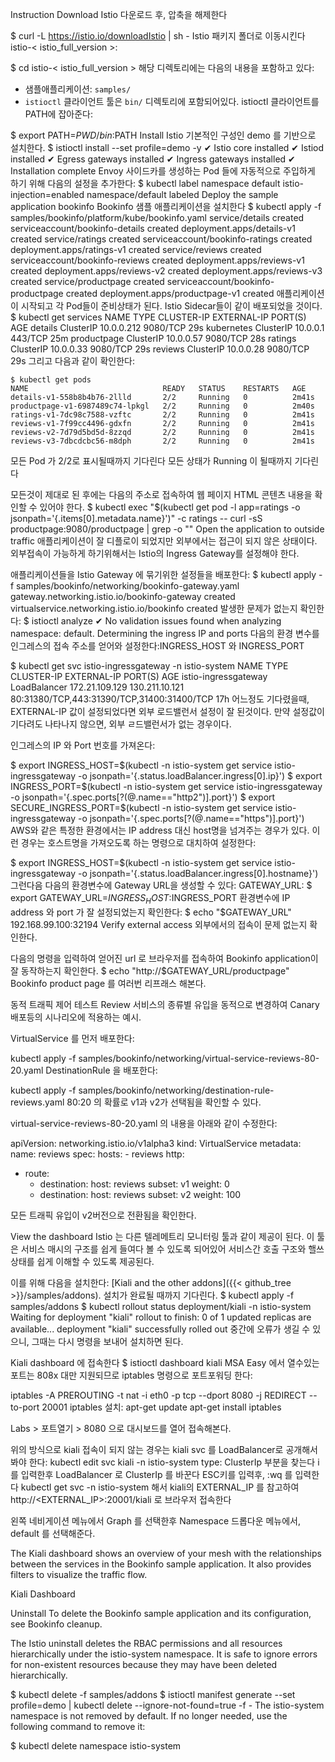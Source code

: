Instruction
Download Istio
다운로드 후, 압축을 해제한다

$ curl -L https://istio.io/downloadIstio | sh -
Istio 패키지 폴더로 이동시킨다
istio-< istio_full_version >:

$ cd istio-< istio_full_version >
해당 디렉토리에는 다음의 내용을 포함하고 있다:

- 샘플애플리케이션: `samples/`
- `istioctl` 클라이언트 툴은
  `bin/` 디렉토리에 포함되어있다.
istioctl 클라이언트를 PATH에 잡아준다:

$ export PATH=$PWD/bin:$PATH
Install Istio
기본적인 구성인 demo 를 기반으로 설치한다.
   $ istioctl install --set profile=demo -y
    ✔ Istio core installed
    ✔ Istiod installed
    ✔ Egress gateways installed
    ✔ Ingress gateways installed
    ✔ Installation complete
Envoy 사이드카를 생성하는 Pod 들에 자동적으로 주입하게 하기 위해 다음의 설정을 추가한다:
   $ kubectl label namespace default istio-injection=enabled
    namespace/default labeled
Deploy the sample application bookinfo
Bookinfo 샘플 애플리케이션을 설치한다
    $ kubectl apply -f samples/bookinfo/platform/kube/bookinfo.yaml
    service/details created
    serviceaccount/bookinfo-details created
    deployment.apps/details-v1 created
    service/ratings created
    serviceaccount/bookinfo-ratings created
    deployment.apps/ratings-v1 created
    service/reviews created
    serviceaccount/bookinfo-reviews created
    deployment.apps/reviews-v1 created
    deployment.apps/reviews-v2 created
    deployment.apps/reviews-v3 created
    service/productpage created
    serviceaccount/bookinfo-productpage created
    deployment.apps/productpage-v1 created
애플리케이션이 시작되고 각 Pod들이 준비상태가 된다. Istio Sidecar들이 같이 배포되었을 것이다.
    $ kubectl get services
    NAME          TYPE        CLUSTER-IP      EXTERNAL-IP   PORT(S)    AGE
    details       ClusterIP   10.0.0.212      <none>        9080/TCP   29s
    kubernetes    ClusterIP   10.0.0.1        <none>        443/TCP    25m
    productpage   ClusterIP   10.0.0.57       <none>        9080/TCP   28s
    ratings       ClusterIP   10.0.0.33       <none>        9080/TCP   29s
    reviews       ClusterIP   10.0.0.28       <none>        9080/TCP   29s
그리고 다음과 같이 확인한다:

    $ kubectl get pods
    NAME                              READY   STATUS    RESTARTS   AGE
    details-v1-558b8b4b76-2llld       2/2     Running   0          2m41s
    productpage-v1-6987489c74-lpkgl   2/2     Running   0          2m40s
    ratings-v1-7dc98c7588-vzftc       2/2     Running   0          2m41s
    reviews-v1-7f99cc4496-gdxfn       2/2     Running   0          2m41s
    reviews-v2-7d79d5bd5d-8zzqd       2/2     Running   0          2m41s
    reviews-v3-7dbcdcbc56-m8dph       2/2     Running   0          2m41s
모든 Pod 가 2/2로 표시될때까지 기다린다
모든 상태가 Running 이 될때까지 기다린다

모든것이 제대로 된 후에는 다음의 주소로 접속하여 웹 페이지 HTML 콘텐츠 내용을 확인할 수 있어야 한다.
    $ kubectl exec "$(kubectl get pod -l app=ratings -o jsonpath='{.items[0].metadata.name}')" -c ratings -- curl -sS productpage:9080/productpage | grep -o "<title>.*</title>"
    <title>Simple Bookstore App</title>
Open the application to outside traffic
애플리케이션이 잘 디플로이 되었지만 외부에서는 접근이 되지 않은 상태이다. 외부접속이 가능하게 하기위해서는 Istio의 Ingress Gateway를 설정해야 한다.

애플리케이션들을 Istio Gateway 에 묶기위한 설정들을 배포한다:
    $ kubectl apply -f samples/bookinfo/networking/bookinfo-gateway.yaml
    gateway.networking.istio.io/bookinfo-gateway created
    virtualservice.networking.istio.io/bookinfo created
발생한 문제가 없는지 확인한다:
    $ istioctl analyze
    ✔ No validation issues found when analyzing namespace: default.
Determining the ingress IP and ports
다음의 환경 변수를 인그레스의 접속 주소를 얻어와 설정한다:INGRESS_HOST 와 INGRESS_PORT

$ kubectl get svc istio-ingressgateway -n istio-system
NAME                   TYPE           CLUSTER-IP       EXTERNAL-IP     PORT(S)                                      AGE
istio-ingressgateway   LoadBalancer   172.21.109.129   130.211.10.121  80:31380/TCP,443:31390/TCP,31400:31400/TCP   17h
어느정도 기다렸을때, EXTERNAL-IP 값이 설정되었다면 외부 로드밸런서 설정이 잘 된것이다. 만약 설정값이 기다려도 나타나지 않으면, 외부 ㄹ드밸런서가 없는 경우이다.

인그레스의 IP 와 Port 번호를 가져온다:

$ export INGRESS_HOST=$(kubectl -n istio-system get service istio-ingressgateway -o jsonpath='{.status.loadBalancer.ingress[0].ip}')
$ export INGRESS_PORT=$(kubectl -n istio-system get service istio-ingressgateway -o jsonpath='{.spec.ports[?(@.name=="http2")].port}')
$ export SECURE_INGRESS_PORT=$(kubectl -n istio-system get service istio-ingressgateway -o jsonpath='{.spec.ports[?(@.name=="https")].port}')
AWS와 같은 특정한 환경에서는 IP address 대신 host명을 넘겨주는 경우가 있다.
이런 경우는 호스트명을 가져오도록 하는 명령으로 대치하여 설정한다:

$ export INGRESS_HOST=$(kubectl -n istio-system get service istio-ingressgateway -o jsonpath='{.status.loadBalancer.ingress[0].hostname}')
그런다음 다음의 환경변수에 Gateway URL을 생성할 수 있다: GATEWAY_URL:
    $ export GATEWAY_URL=$INGRESS_HOST:$INGRESS_PORT
환경변수에 IP address 와 port 가 잘 설정되었는지 확인한다:
    $ echo "$GATEWAY_URL"
    192.168.99.100:32194
Verify external access
외부에서의 접속이 문제 없는지 확인한다.

다음의 명령을 입력하여 얻어진 url 로 브라우저를 접속하여 Bookinfo application이 잘 동작하는지 확인한다.
    $ echo "http://$GATEWAY_URL/productpage"
Bookinfo product page 를 여러번 리프래스 해본다.

동적 트래픽 제어 테스트
Review 서비스의 종류별 유입을 동적으로 변경하여 Canary 배포등의 시나리오에 적용하는 예시.

VirtualService 를 먼저 배포한다:

kubectl apply -f samples/bookinfo/networking/virtual-service-reviews-80-20.yaml 
DestinationRule 을 배포한다:

kubectl apply -f samples/bookinfo/networking/destination-rule-reviews.yaml
80:20 의 확률로 v1과 v2가 선택됨을 확인할 수 있다.

virtual-service-reviews-80-20.yaml 의 내용을 아래와 같이 수정한다:

apiVersion: networking.istio.io/v1alpha3
kind: VirtualService
metadata:
  name: reviews
spec:
  hosts:
    - reviews
  http:
  - route:
    - destination:
        host: reviews
        subset: v1
      weight: 0
    - destination:
        host: reviews
        subset: v2
      weight: 100

모든 트래픽 유입이 v2버전으로 전환됨을 확인한다.

View the dashboard
Istio 는 다른 텔레메트리 모니터링 툴과 같이 제공이 된다. 이 툴은 서비스 매시의 구조를 쉽게 들여다 볼 수 있도록 되어있어 서비스간 호출 구조와 핼쓰상태를 쉽게 이해할 수 있도록 제공된다.

이를 위해 다음을 설치한다: [Kiali and the other addons]({{< github_tree >}}/samples/addons). 설치가 완료될 때까지 기다린다.
    $ kubectl apply -f samples/addons
    $ kubectl rollout status deployment/kiali -n istio-system
    Waiting for deployment "kiali" rollout to finish: 0 of 1 updated replicas are available...
    deployment "kiali" successfully rolled out
중간에 오류가 생길 수 있으니, 그때는 다시 명령을 보내어 설치하면 된다.

Kiali dashboard 에 접속한다
 $ istioctl dashboard kiali
MSA Easy 에서 열수있는 포트는 808x 대만 지원되므로 iptables 명령으로 포트포워딩 한다:

iptables -A PREROUTING -t nat -i eth0 -p tcp --dport 8080 -j REDIRECT --to-port 20001
iptables 설치:
apt-get update
apt-get install iptables

Labs > 포트열기 > 8080 으로 대시보드를 열어 접속해본다.

위의 방식으로 kiali 접속이 되지 않는 경우는 kiali svc 를 LoadBalancer로 공개해서 봐야 한다:
kubectl edit svc kiali -n istio-system
type: ClusterIp 부분을 찾는다
i 를 입력한후
LoadBalancer 로 ClusterIp 를 바꾼다
ESC키를 입력후,
:wq 를 입력한다
kubectl get svc -n istio-system 
해서 kiali의 EXTERNAL_IP 를 참고하여
http://<EXTERNAL_IP>:20001/kiali
로 브라우저 접속한다

왼쪽 네비게이션 메뉴에서 Graph 를 선택한후 Namespace 드롭다운 메뉴에서, default 를 선택해준다.

The Kiali dashboard shows an overview of your mesh with the relationships
between the services in the Bookinfo sample application. It also provides
filters to visualize the traffic flow.

Kiali Dashboard

Uninstall
To delete the Bookinfo sample application and its configuration, see
Bookinfo cleanup.

The Istio uninstall deletes the RBAC permissions and all resources hierarchically
under the istio-system namespace. It is safe to ignore errors for non-existent
resources because they may have been deleted hierarchically.

$ kubectl delete -f samples/addons
$ istioctl manifest generate --set profile=demo | kubectl delete --ignore-not-found=true -f -
The istio-system namespace is not removed by default.
If no longer needed, use the following command to remove it:

$ kubectl delete namespace istio-system
